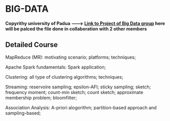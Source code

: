 # BIG-DATA #

#### Copyrithy university of Padua ---> [Link to Project of Big Data group](https://github.com/Big-data-Group-97/Big-Data-Project) here will be palced the file done in collaboration with 2 other members 

## Detailed Course ##  

MapReduce (MR): motivating scenario; platforms; techniques; 

Apache Spark fundamentals: Spark application; 

Clustering: all type of clustering algorithms; techniques; 

Streaming: reservoire sampling; epsilon-AFI; sticky sampling; sketch; frequency moment; count-min sketch; count sketch; approximate membership problem; bloomfilter;

Association Analysis: A-priori alogorithm; partition-based approach and sampling-based;


